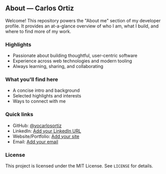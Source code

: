 ## About — Carlos Ortiz

Welcome! This repository powers the "About me" section of my developer profile. It provides an at-a-glance overview of who I am, what I build, and where to find more of my work.

### Highlights
- Passionate about building thoughtful, user-centric software
- Experience across web technologies and modern tooling
- Always learning, sharing, and collaborating

### What you'll find here
- A concise intro and background
- Selected highlights and interests
- Ways to connect with me

### Quick links
- GitHub: [@yocarlosortiz](https://github.com/yocarlosortiz)
- LinkedIn: [Add your LinkedIn URL](https://www.linkedin.com/)
- Website/Portfolio: [Add your site](https://example.com)
- Email: [Add your email](mailto:you@example.com)

### License
This project is licensed under the MIT License. See `LICENSE` for details.


